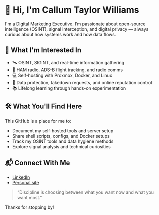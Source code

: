 # 👋 Hi, I'm Callum Taylor Williams

I'm a Digital Marketing Executive. I’m passionate about open-source intelligence (OSINT), signal interception, and digital privacy — always curious about how systems work and how data flows.

## 🚀 What I'm Interested In

- 🛰️ OSINT, SIGINT, and real-time information gathering
- 📡 HAM radio, ADS-B flight tracking, and radio comms
- 💻 Self-hosting with Proxmox, Docker, and Linux
- 🔐 Data protection, takedown requests, and online reputation control
- 📚 Lifelong learning through hands-on experimentation

## 🛠️ What You'll Find Here

This GitHub is a place for me to:

- Document my self-hosted tools and server setup
- Share shell scripts, configs, and Docker setups
- Track my OSINT tools and data hygiene methods
- Explore signal analysis and technical curiosities

## 📬 Connect With Me

- [LinkedIn](https://www.linkedin.com/in/YOUR-LINKEDIN/)
- [Personal site](https://callumtaylorwilliams.carrd.co)

> “Discipline is choosing between what you want now and what you want most.”

Thanks for stopping by!
